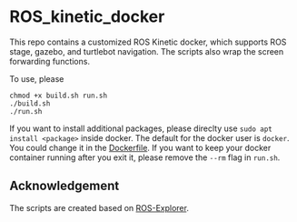 # ROS_kinetic_docker

This repo contains a customized ROS Kinetic docker, which supports ROS stage, gazebo, and turtlebot navigation. The scripts also wrap the screen forwarding functions.

To use, please

```
chmod +x build.sh run.sh
./build.sh
./run.sh
``` 

If you want to install additional packages, please direclty use `sudo apt install <package>` inside docker. The default for the docker user is `docker`. You could change it in the [Dockerfile](https://github.com/Yusufma03/ROS_kinetic_docker/blob/b50f3f038a7ca0eced9afad3a7360473467626fb/Dockerfile#L33). If you want to keep your docker container running after you exit it, please remove the `--rm` flag in `run.sh`.

## Acknowledgement

The scripts are created based on [ROS-Explorer](https://github.com/atilaromero/ros-explorer).